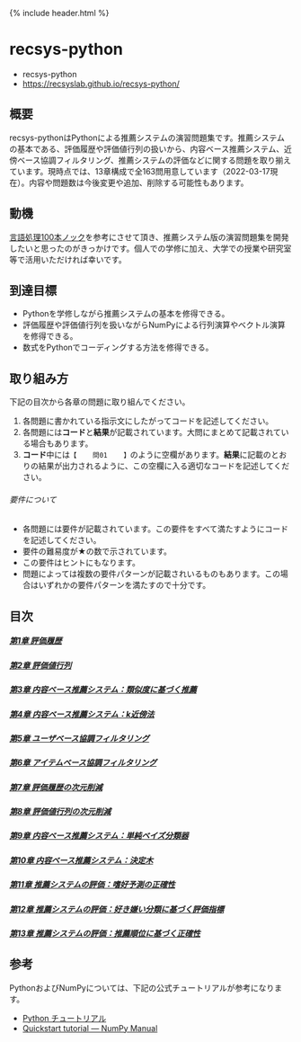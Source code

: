 {% include header.html %}

# recsys-python

- recsys-python
- https://recsyslab.github.io/recsys-python/

## 概要
recsys-pythonはPythonによる推薦システムの演習問題集です。推薦システムの基本である、評価履歴や評価値行列の扱いから、内容ベース推薦システム、近傍ベース協調フィルタリング、推薦システムの評価などに関する問題を取り揃えています。現時点では、13章構成で全163問用意しています（2022-03-17現在）。内容や問題数は今後変更や追加、削除する可能性もあります。

## 動機
[言語処理100本ノック](https://nlp100.github.io/ja/)を参考にさせて頂き、推薦システム版の演習問題集を開発したいと思ったのがきっかけです。個人での学修に加え、大学での授業や研究室等で活用いただければ幸いです。

## 到達目標

- Pythonを学修しながら推薦システムの基本を修得できる。
- 評価履歴や評価値行列を扱いながらNumPyによる行列演算やベクトル演算を修得できる。
- 数式をPythonでコーディングする方法を修得できる。

## 取り組み方
下記の目次から各章の問題に取り組んでください。

1. 各問題に書かれている指示文にしたがってコードを記述してください。
2. 各問題には**コード**と**結果**が記載されています。大問にまとめて記載されている場合もあります。
3. **コード**中には`【    問01    】`のように空欄があります。**結果**に記載のとおりの結果が出力されるように、この空欄に入る適切なコードを記述してください。

###### 要件について

- 各問題には要件が記載されています。この要件をすべて満たすようにコードを記述してください。
- 要件の難易度が★の数で示されています。
- この要件はヒントにもなります。
- 問題によっては複数の要件パターンが記載されいるものもあります。この場合はいずれかの要件パターンを満たすので十分です。

## 目次

##### [第1章 評価履歴](chap01.md)

##### [第2章 評価値行列](chap02.md)

##### [第3章 内容ベース推薦システム：類似度に基づく推薦](chap03.md)

##### [第4章 内容ベース推薦システム：k近傍法](chap04.md)

##### [第5章 ユーザベース協調フィルタリング](chap05.md)

##### [第6章 アイテムベース協調フィルタリング](chap06.md)

##### [第7章 評価履歴の次元削減](chap07.md)

##### [第8章 評価値行列の次元削減](chap08.md)

##### [第9章 内容ベース推薦システム：単純ベイズ分類器](chap09.md)

##### [第10章 内容ベース推薦システム：決定木](chap10.md)

##### [第11章 推薦システムの評価：嗜好予測の正確性](chap11.md)

##### [第12章 推薦システムの評価：好き嫌い分類に基づく評価指標](chap12.md)

##### [第13章 推薦システムの評価：推薦順位に基づく正確性](chap13.md)

## 参考

PythonおよびNumPyについては、下記の公式チュートリアルが参考になります。
- [Python チュートリアル](https://docs.python.org/ja/3.9/tutorial/)
- [Quickstart tutorial — NumPy Manual](https://docs.scipy.org/doc/numpy/user/quickstart.html)



